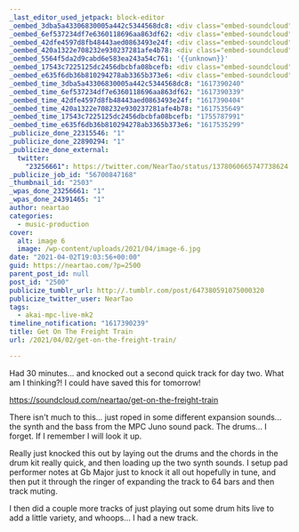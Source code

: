 ```yaml
---
_last_editor_used_jetpack: block-editor
_oembed_3dba5a43306830005a442c5344568dc8: <div class="embed-soundcloud"><iframe title="Get On The Freight Train by NearTao" width="500" height="400" scrolling="no" frameborder="no" src="https://w.soundcloud.com/player/?visual=true&url=https%3A%2F%2Fapi.soundcloud.com%2Ftracks%2F1021168297&show_artwork=true&maxwidth=500&maxheight=750&dnt=1"></iframe></div>
_oembed_6ef537234df7e6360118696aa863df62: <div class="embed-soundcloud"><iframe title="Damn Fool by NearTao" width="500" height="400" scrolling="no" frameborder="no" src="https://w.soundcloud.com/player/?visual=true&url=https%3A%2F%2Fapi.soundcloud.com%2Ftracks%2F1020694858&show_artwork=true&maxwidth=500&maxheight=750&dnt=1"></iframe></div>
_oembed_42dfe4597d8fb48443aed0863493e24f: <div class="embed-soundcloud"><iframe title="Spring Is Here by NearTao" width="500" height="400" scrolling="no" frameborder="no" src="https://w.soundcloud.com/player/?visual=true&url=https%3A%2F%2Fapi.soundcloud.com%2Ftracks%2F1021015936&show_artwork=true&maxwidth=500&maxheight=750&dnt=1"></iframe></div>
_oembed_420a1322e708232e930237281afe4b78: <div class="embed-soundcloud"><iframe title="Where My Boys by NearTao" width="500" height="400" scrolling="no" frameborder="no" src="https://w.soundcloud.com/player/?visual=true&url=https%3A%2F%2Fapi.soundcloud.com%2Ftracks%2F1021593961&show_artwork=true&maxwidth=500&maxheight=750&dnt=1"></iframe></div>
_oembed_5564f5da2d9cabd6e583ea243a54c761: '{{unknown}}'
_oembed_17543c7225125dc2456dbcbfa08bcefb: <div class="embed-soundcloud"><iframe title="Get On The Freight Train by NearTao" width="750" height="400" scrolling="no" frameborder="no" src="https://w.soundcloud.com/player/?visual=true&url=https%3A%2F%2Fapi.soundcloud.com%2Ftracks%2F1021168297&show_artwork=true&maxheight=1000&maxwidth=750"></iframe></div>
_oembed_e635f6db36b810294278ab3365b373e6: <div class="embed-soundcloud"><iframe title="MPC Forums BB 278 - Bahia Destiny by NearTao" width="500" height="400" scrolling="no" frameborder="no" src="https://w.soundcloud.com/player/?visual=true&url=https%3A%2F%2Fapi.soundcloud.com%2Ftracks%2F822495652&show_artwork=true&maxwidth=500&maxheight=750&dnt=1"></iframe></div>
_oembed_time_3dba5a43306830005a442c5344568dc8: "1617390240"
_oembed_time_6ef537234df7e6360118696aa863df62: "1617390339"
_oembed_time_42dfe4597d8fb48443aed0863493e24f: "1617390404"
_oembed_time_420a1322e708232e930237281afe4b78: "1617535649"
_oembed_time_17543c7225125dc2456dbcbfa08bcefb: "1755787991"
_oembed_time_e635f6db36b810294278ab3365b373e6: "1617535299"
_publicize_done_22315546: "1"
_publicize_done_22890294: "1"
_publicize_done_external:
  twitter:
    "23256661": https://twitter.com/NearTao/status/1378060665747738624
_publicize_job_id: "56700847168"
_thumbnail_id: "2503"
_wpas_done_23256661: "1"
_wpas_done_24391465: "1"
author: neartao
categories:
  - music-production
cover:
  alt: image 6
  image: /wp-content/uploads/2021/04/image-6.jpg
date: "2021-04-02T19:03:56+00:00"
guid: https://neartao.com/?p=2500
parent_post_id: null
post_id: "2500"
publicize_tumblr_url: http://.tumblr.com/post/647380591075000320
publicize_twitter_user: NearTao
tags:
  - akai-mpc-live-mk2
timeline_notification: "1617390239"
title: Get On The Freight Train
url: /2021/04/02/get-on-the-freight-train/

---
```

Had 30 minutes... and knocked out a second quick track for day two. What am I thinking?! I could have saved this for tomorrow!

https://soundcloud.com/neartao/get-on-the-freight-train

There isn't much to this... just roped in some different expansion sounds... the synth and the bass from the MPC Juno sound pack. The drums... I forget. If I remember I will look it up.

Really just knocked this out by laying out the drums and the chords in the drum kit really quick, and then loading up the two synth sounds. I setup pad performer notes at Gb Major just to knock it all out hopefully in tune, and then put it through the ringer of expanding the track to 64 bars and then track muting.

I then did a couple more tracks of just playing out some drum hits live to add a little variety, and whoops... I had a new track.
